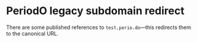 # PeriodO legacy subdomain redirect

There are some published references to `test.perio.do`—this redirects
them to the canonical URL.

